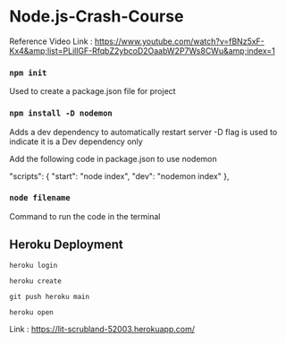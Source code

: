 # Node.js-Crash-Course

Reference Video Link : https://www.youtube.com/watch?v=fBNz5xF-Kx4&amp;list=PLillGF-RfqbZ2ybcoD2OaabW2P7Ws8CWu&amp;index=1

### `npm init`

Used to create a package.json file for project

### `npm install -D nodemon`

Adds a dev dependency to automatically restart server
-D flag is used to indicate it is a Dev dependency only

Add the following code in package.json to use nodemon

"scripts": {
"start": "node index",
"dev": "nodemon index"
},

### `node filename`

Command to run the code in the terminal

## Heroku Deployment

`heroku login`

`heroku create`

`git push heroku main`

`heroku open`

Link : https://lit-scrubland-52003.herokuapp.com/
